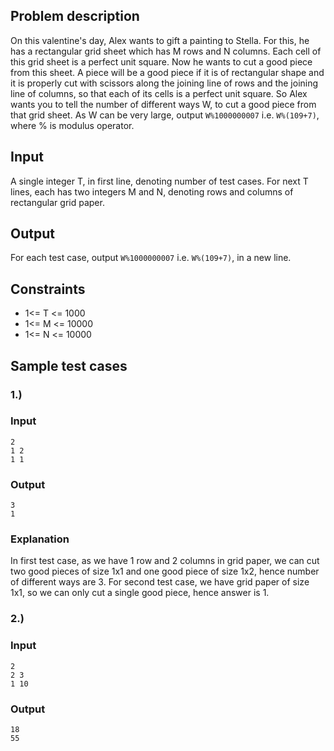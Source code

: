 ## Problem description
On this valentine's day, Alex wants to gift a painting to Stella. For this, he has a rectangular grid sheet which has M rows and N columns. Each cell of this grid sheet is a perfect unit square.
Now he wants to cut a good piece from this sheet. A piece will be a good piece if it is of rectangular shape and it is properly cut with scissors along the joining line of rows and the joining line of columns, so that each of its cells is a perfect unit square.
So Alex wants you to tell the number of different ways W, to cut a good piece from that grid sheet.
As W can be very large, output `W%1000000007` i.e. `W%(109+7)`, where % is modulus operator.

## Input
A single integer T, in first line, denoting number of test cases.
For next T lines, each has two integers M and N, denoting rows and columns of rectangular grid paper.

## Output
For each test case, output `W%1000000007` i.e. `W%(109+7)`, in a new line.

## Constraints
+ 1<= T <= 1000
+ 1<= M <= 10000
+ 1<= N <= 10000


## Sample test cases

### 1.)

### Input
```shell
2
1 2
1 1
```

### Output
```shell
3
1
```

### Explanation
In first test case, as we have 1 row and 2 columns in grid paper, we can cut two good pieces of size 1x1 and one good piece of size 1x2, hence number of different ways are 3.
For second test case, we have grid paper of size 1x1, so we can only cut a single good piece, hence answer is 1.

### 2.)

### Input
```shell
2
2 3
1 10
```

### Output
```shell
18
55
```

